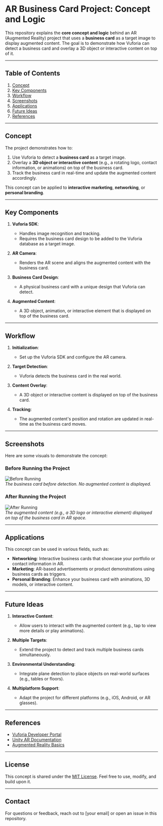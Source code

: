 # AR Business Card Project: Concept and Logic

This repository explains the **core concept and logic** behind an AR (Augmented Reality) project that uses a **business card** as a target image to display augmented content. The goal is to demonstrate how Vuforia can detect a business card and overlay a 3D object or interactive content on top of it.

---

## Table of Contents
1. [Concept](#concept)
2. [Key Components](#key-components)
3. [Workflow](#workflow)
4. [Screenshots](#screenshots)
5. [Applications](#applications)
6. [Future Ideas](#future-ideas)
7. [References](#references)

---

## Concept
The project demonstrates how to:
1. Use Vuforia to detect a **business card** as a target image.
2. Overlay a **3D object or interactive content** (e.g., a rotating logo, contact information, or animations) on top of the business card.
3. Track the business card in real-time and update the augmented content accordingly.

This concept can be applied to **interactive marketing**, **networking**, or **personal branding**.

---

## Key Components
1. **Vuforia SDK**:
   - Handles image recognition and tracking.
   - Requires the business card design to be added to the Vuforia database as a target image.

2. **AR Camera**:
   - Renders the AR scene and aligns the augmented content with the business card.

3. **Business Card Design**:
   - A physical business card with a unique design that Vuforia can detect.

4. **Augmented Content**:
   - A 3D object, animation, or interactive element that is displayed on top of the business card.

---

## Workflow
1. **Initialization**:
   - Set up the Vuforia SDK and configure the AR camera.

2. **Target Detection**:
   - Vuforia detects the business card in the real world.

3. **Content Overlay**:
   - A 3D object or interactive content is displayed on top of the business card.

4. **Tracking**:
   - The augmented content's position and rotation are updated in real-time as the business card moves.

---

## Screenshots
Here are some visuals to demonstrate the concept:

### Before Running the Project
![Before Running](Screenshots/before_run.jpg)  
*The business card before detection. No augmented content is displayed.*

### After Running the Project
![After Running](Screenshots/after_run.png)  
*The augmented content (e.g., a 3D logo or interactive element) displayed on top of the business card in AR space.*

---

## Applications
This concept can be used in various fields, such as:
- **Networking**: Interactive business cards that showcase your portfolio or contact information in AR.
- **Marketing**: AR-based advertisements or product demonstrations using business cards as triggers.
- **Personal Branding**: Enhance your business card with animations, 3D models, or interactive content.

---

## Future Ideas
1. **Interactive Content**:
   - Allow users to interact with the augmented content (e.g., tap to view more details or play animations).

2. **Multiple Targets**:
   - Extend the project to detect and track multiple business cards simultaneously.

3. **Environmental Understanding**:
   - Integrate plane detection to place objects on real-world surfaces (e.g., tables or floors).

4. **Multiplatform Support**:
   - Adapt the project for different platforms (e.g., iOS, Android, or AR glasses).

---

## References
- [Vuforia Developer Portal](https://developer.vuforia.com/)
- [Unity AR Documentation](https://docs.unity3d.com/Manual/AR.html)
- [Augmented Reality Basics](https://en.wikipedia.org/wiki/Augmented_reality)

---

## License
This concept is shared under the [MIT License](LICENSE). Feel free to use, modify, and build upon it.

---

## Contact
For questions or feedback, reach out to [your email] or open an issue in this repository.
